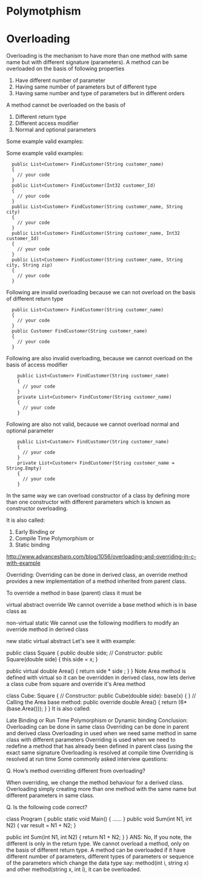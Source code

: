 # Polymotphism
# Overloading
Overloading is the mechanism to have more than one method with same name but with different signature (parameters). A method can be overloaded on the basis of following properties

1. Have different number of parameter
2. Having same number of parameters but of different type
3. Having same number and type of parameters but in different orders
  
A method cannot be overloaded on the basis of

1. Different return type
2. Different access modifier
3. Normal and optional parameters
 
Some example valid examples:
  
Some example valid examples:

      public List<Customer> FindCustomer(String customer_name)
      {
        // your code
      }
      public List<Customer> FindCustomer(Int32 customer_Id)
      {
        // your code
      }
      public List<Customer> FindCustomer(String customer_name, String city)
      {
        // your code
      }
      public List<Customer> FindCustomer(String customer_name, Int32 customer_Id)
      {
        // your code
      }
      public List<Customer> FindCustomer(String customer_name, String city, String zip)
      {
        // your code
      }

Following are invalid overloading because we can not overload on the basis of different return type

      public List<Customer> FindCustomer(String customer_name)
      {
        // your code
      }
      public Customer FindCustomer(String customer_name)
      {
        // your code
      }
Following are also invalid overloading, because we cannot overload on the basis of access modifier

        public List<Customer> FindCustomer(String customer_name)
        {
          // your code
        }
        private List<Customer> FindCustomer(String customer_name)
        {
          // your code
        }

Following are also not valid, because we cannot overload normal and optional parameter

        public List<Customer> FindCustomer(String customer_name)
        {
          // your code
        }
        private List<Customer> FindCustomer(String customer_name = String.Empty)
        {
          // your code
        }  
        
In the same way we can overload constructor of a class by defining more than one constructor with different parameters which is known as constructor overloading.

It is also called:

1. Early Binding or
2. Compile Time Polymorphism or
3. Static binding


http://www.advancesharp.com/blog/1056/overloading-and-overriding-in-c-with-example

Overriding:
Overriding can be done in derived class, an override method provides a new implementation of a method inherited from parent class.

To override a method in base (parent) class it must be

virtual
abstract
override
We cannot override a base method which is in base class as

non-virtual
static
We cannot use the following modifiers to modify an override method in derived class

new
static
virtual
abstract
Let's see it with example:

public class Square 
{
  public double side;
  // Constructor:
  public Square(double side) 
  {  this.side = x; }

  public virtual double Area() 
  {   return side  * side ;  }
}
Note Area method is defined with virtual so it can be overridden in derived class, now lets derive a class cube from square and override it's Area method

class Cube: Square 
{
   // Constructor:
   public Cube(double side): base(x)    { }
   // Calling the Area base method:
   public override double Area() 
   { return (6*(base.Area())); }
}
It is also called:

Late Binding or
Run Time Polymorphism or
Dynamic binding
Conclusion:
Overloading can be done in same class
Overriding can be done in parent and derived class
Overloading in used when we need same method in same class with different parameters
Overriding is used when we need to redefine a method that has already been defined in parent class (using the exact same signature
Overloading is resolved at compile time
Overriding is resolved at run time
Some commonly asked interview questions:

Q. How’s method overriding different from overloading?

When overriding, we change the method behaviour for a derived class. Overloading simply creating more than one method with the same name but different parameters in same class.

Q. Is the following code correct?

class Program
{
  public static void Main()
  {
    ......
  }
  public void Sum(int N1, int N2)
  {
    var result = N1 + N2;
  }

  public int Sum(int N1, int N2)
  {
    return N1 + N2;
  }
}
ANS: No, If you note, the different is only in the return type. We cannot overload a method, only on the basis of different return type. A method can be overloaded if it have different number of parameters, different types of parameters or sequence of the parameters which change the data type say: method(int i, string x) and other method(string x, int i), it can be overloaded.
